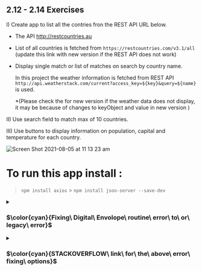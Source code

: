 ## 2.12 - 2.14 Exercises

I) Create app to list all the contries fron the REST API URL below.

- The API http://restcountries.au

- List of all countries is fetched from `https://restcountries.com/v3.1/all` (update this link with new version if the REST API does not work)

- Display single match or list of matches on search by country name.

  In this project the weather information is fetched from REST API `http://api.weatherstack.com/current?access_key=${key}&query=${name}` is used.

  \*(Please check the for new version if the weather data does not display, it may be because of changes to keyObject and value in new version )

II) Use search field to match max of 10 countries.

III) Use buttons to display information on population, capital and temperature for each country.

![Screen Shot 2021-08-05 at 11 13 23 am](https://user-images.githubusercontent.com/67087939/128279520-5d275f34-3952-429b-8100-c774e24949c9.png)

# To run this app install :

> `npm install axios` > `npm install json-server --save-dev`


<details>
<summary>

### $\color{cyan}{Fixing\ Digital\ Envolope\  routine\ error\ to\ or\ legacy\ error}$

 </summary>

 Set NODE_OPTIONS Environment Variable:

Unix-like (Linux, macOS, Git bash, etc.):

> `export NODE_OPTIONS=--openssl-legacy-provider`


Windows Command Prompt:

>`set NODE_OPTIONS=--openssl-legacy-provider`

PowerShell:

`$env:NODE_OPTIONS = "--openssl-legacy-provider"`

Additionally, integrate these into scripts in your package.json:

> `
"scripts": {
  "start": "export NODE_OPTIONS=--openssl-legacy-provider && ng serve" // use set instead of export in case of windows machine
}`


Alternatively, install cross-env globally (npm install --global cross-env) and use it in your scripts:

`
"scripts": {
  "start": "cross-env NODE_OPTIONS=--openssl-legacy-provider && ng serve"
}
`

` 
// "start": "react-scripts start",
    // "build": "react-scripts build",
    
    `

</details>





<details>
<summary>

### $\color{cyan}{STACKOVERFLOW\ link\ for\  the\ above\  error\ fixing\ options}$


 </summary>

https://stackoverflow.com/questions/74797727/error-error0308010cdigital-envelope-routinesunsupported

</details>

